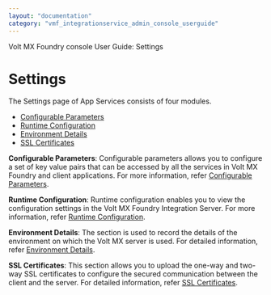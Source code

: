 ```yaml
---
layout: "documentation"
category: "vmf_integrationservice_admin_console_userguide"
---
```

                            

Volt MX  Foundry console User Guide: Settings

Settings
========

The Settings page of App Services consists of four modules.

*   [Configurable Parameters](#Conf)
*   [Runtime Configuration](#Runtime)
*   [Environment Details](#nv)
*   [SSL Certificates](#SSL_Certificates)

**Configurable Parameters**: Configurable parameters allows you to configure a set of key value pairs that can be accessed by all the services in Volt MX Foundry and client applications. For more information, refer [Configurable Parameters](Configurable_Parameters.html).

**Runtime Configuration**: Runtime configuration enables you to view the configuration settings in the Volt MX Foundry Integration Server. For more information, refer [Runtime Configuration](Runtime_Configuration.html).

**Environment Details**: The section is used to record the details of the environment on which the Volt MX server is used. For detailed information, refer [Environment Details](Environment_Details.html#environment-details).

**SSL Certificates**: This section allows you to upload the one-way and two-way SSL certificates to configure the secured communication between the client and the server. For detailed information, refer [SSL Certificates](SSL_Certificates.html).
